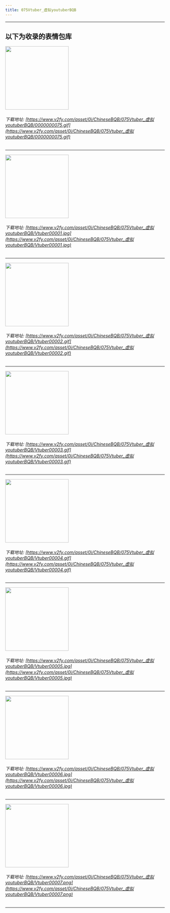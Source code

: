 ```yaml
---
title: 075Vtuber_虚拟youtuberBQB
---
```


------
## 以下为收录的表情包库

<!-- more -->

<img height='200px' style='height:200px;'  src='https://www.v2fy.com/asset/0i/ChineseBQB/075Vtuber_虚拟youtuberBQB/0000000075.gif' data-original='https://www.v2fy.com/asset/0i/ChineseBQB/075Vtuber_虚拟youtuberBQB/0000000075.gif' /><br/><h6>下载地址: [https://www.v2fy.com/asset/0i/ChineseBQB/075Vtuber_虚拟youtuberBQB/0000000075.gif](https://www.v2fy.com/asset/0i/ChineseBQB/075Vtuber_虚拟youtuberBQB/0000000075.gif)</h6><hr/><img height='200px' style='height:200px;'  src='https://www.v2fy.com/asset/0i/ChineseBQB/075Vtuber_虚拟youtuberBQB/Vtuber00001.jpg' data-original='https://www.v2fy.com/asset/0i/ChineseBQB/075Vtuber_虚拟youtuberBQB/Vtuber00001.jpg' /><br/><h6>下载地址: [https://www.v2fy.com/asset/0i/ChineseBQB/075Vtuber_虚拟youtuberBQB/Vtuber00001.jpg](https://www.v2fy.com/asset/0i/ChineseBQB/075Vtuber_虚拟youtuberBQB/Vtuber00001.jpg)</h6><hr/><img height='200px' style='height:200px;'  src='https://www.v2fy.com/asset/0i/ChineseBQB/075Vtuber_虚拟youtuberBQB/Vtuber00002.gif' data-original='https://www.v2fy.com/asset/0i/ChineseBQB/075Vtuber_虚拟youtuberBQB/Vtuber00002.gif' /><br/><h6>下载地址: [https://www.v2fy.com/asset/0i/ChineseBQB/075Vtuber_虚拟youtuberBQB/Vtuber00002.gif](https://www.v2fy.com/asset/0i/ChineseBQB/075Vtuber_虚拟youtuberBQB/Vtuber00002.gif)</h6><hr/><img height='200px' style='height:200px;'  src='https://www.v2fy.com/asset/0i/ChineseBQB/075Vtuber_虚拟youtuberBQB/Vtuber00003.gif' data-original='https://www.v2fy.com/asset/0i/ChineseBQB/075Vtuber_虚拟youtuberBQB/Vtuber00003.gif' /><br/><h6>下载地址: [https://www.v2fy.com/asset/0i/ChineseBQB/075Vtuber_虚拟youtuberBQB/Vtuber00003.gif](https://www.v2fy.com/asset/0i/ChineseBQB/075Vtuber_虚拟youtuberBQB/Vtuber00003.gif)</h6><hr/><img height='200px' style='height:200px;'  src='https://www.v2fy.com/asset/0i/ChineseBQB/075Vtuber_虚拟youtuberBQB/Vtuber00004.gif' data-original='https://www.v2fy.com/asset/0i/ChineseBQB/075Vtuber_虚拟youtuberBQB/Vtuber00004.gif' /><br/><h6>下载地址: [https://www.v2fy.com/asset/0i/ChineseBQB/075Vtuber_虚拟youtuberBQB/Vtuber00004.gif](https://www.v2fy.com/asset/0i/ChineseBQB/075Vtuber_虚拟youtuberBQB/Vtuber00004.gif)</h6><hr/><img height='200px' style='height:200px;'  src='https://www.v2fy.com/asset/0i/ChineseBQB/075Vtuber_虚拟youtuberBQB/Vtuber00005.jpg' data-original='https://www.v2fy.com/asset/0i/ChineseBQB/075Vtuber_虚拟youtuberBQB/Vtuber00005.jpg' /><br/><h6>下载地址: [https://www.v2fy.com/asset/0i/ChineseBQB/075Vtuber_虚拟youtuberBQB/Vtuber00005.jpg](https://www.v2fy.com/asset/0i/ChineseBQB/075Vtuber_虚拟youtuberBQB/Vtuber00005.jpg)</h6><hr/><img height='200px' style='height:200px;'  src='https://www.v2fy.com/asset/0i/ChineseBQB/075Vtuber_虚拟youtuberBQB/Vtuber00006.jpg' data-original='https://www.v2fy.com/asset/0i/ChineseBQB/075Vtuber_虚拟youtuberBQB/Vtuber00006.jpg' /><br/><h6>下载地址: [https://www.v2fy.com/asset/0i/ChineseBQB/075Vtuber_虚拟youtuberBQB/Vtuber00006.jpg](https://www.v2fy.com/asset/0i/ChineseBQB/075Vtuber_虚拟youtuberBQB/Vtuber00006.jpg)</h6><hr/><img height='200px' style='height:200px;'  src='https://www.v2fy.com/asset/0i/ChineseBQB/075Vtuber_虚拟youtuberBQB/Vtuber00007.png' data-original='https://www.v2fy.com/asset/0i/ChineseBQB/075Vtuber_虚拟youtuberBQB/Vtuber00007.png' /><br/><h6>下载地址: [https://www.v2fy.com/asset/0i/ChineseBQB/075Vtuber_虚拟youtuberBQB/Vtuber00007.png](https://www.v2fy.com/asset/0i/ChineseBQB/075Vtuber_虚拟youtuberBQB/Vtuber00007.png)</h6><hr/>